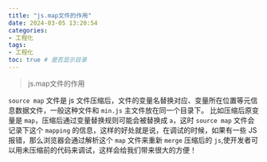 ```yaml
---
title: "js.map文件的作用"
date: 2024-03-05 13:20:54
categories:
- 工程化
tags:
- 工程化
toc: true # 是否显示目录
---
```


> js.map文件的作用 

<!-- more -->

`source map` 文件是 js 文件压缩后，文件的变量名替换对应、变量所在位置等元信息数据文件，一般这种文件和 `min.js` 主文件放在同一个目录下。 比如压缩后原变量是 `map`，压缩后通过变量替换规则可能会被替换成 `a`，这时 `source map` 文件会记录下这个 `mapping` 的信息，这样的好处就是说，在调试的时候，如果有一些 JS 报错，那么浏览器会通过解析这个 `map` 文件来重新 `merge` 压缩后的 `js`,使开发者可以用未压缩前的代码来调试，这样会给我们带来很大的方便！